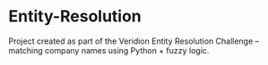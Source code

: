 # Entity-Resolution
Project created as part of the Veridion Entity Resolution Challenge – matching company names using Python + fuzzy logic.
